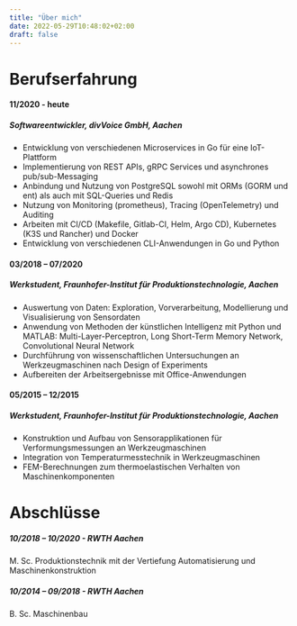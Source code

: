 ```yaml
---
title: "Über mich"
date: 2022-05-29T10:48:02+02:00
draft: false
---
```


# Berufserfahrung
#### 11/2020 - heute
##### Softwareentwickler, divVoice GmbH, Aachen
* Entwicklung von verschiedenen Microservices in Go für eine IoT-Plattform
* Implementierung von REST APIs, gRPC Services und asynchrones pub/sub-Messaging
* Anbindung und Nutzung von PostgreSQL sowohl mit ORMs (GORM und ent) als auch mit SQL-Queries und Redis
* Nutzung von Monitoring (prometheus), Tracing (OpenTelemetry) und Auditing
* Arbeiten mit CI/CD (Makefile, Gitlab-CI, Helm, Argo CD), Kubernetes (K3S und Rancher) und Docker
* Entwicklung von verschiedenen CLI-Anwendungen in Go und Python


#### 03/2018 – 07/2020 
##### Werkstudent, Fraunhofer-Institut für Produktionstechnologie, Aachen
* Auswertung von Daten: Exploration, Vorverarbeitung, Modellierung und Visualisierung von Sensordaten
* Anwendung von Methoden der künstlichen Intelligenz mit Python und MATLAB: Multi-Layer-Perceptron, Long Short-Term Memory Network, Convolutional Neural Network
* Durchführung von wissenschaftlichen Untersuchungen an Werkzeugmaschinen nach Design of Experiments
* Aufbereiten der Arbeitsergebnisse mit Office-Anwendungen

#### 05/2015 – 12/2015 
##### Werkstudent, Fraunhofer-Institut für Produktionstechnologie, Aachen
* Konstruktion und Aufbau von Sensorapplikationen für Verformungsmessungen an Werkzeugmaschinen
* Integration von Temperaturmesstechnik in  Werkzeugmaschinen
* FEM-Berechnungen zum thermoelastischen Verhalten von Maschinenkomponenten


# Abschlüsse 
##### 10/2018 – 10/2020 - RWTH Aachen
M. Sc. Produktionstechnik mit der Vertiefung Automatisierung und Maschinenkonstruktion
##### 10/2014 – 09/2018 - RWTH Aachen
B. Sc. Maschinenbau